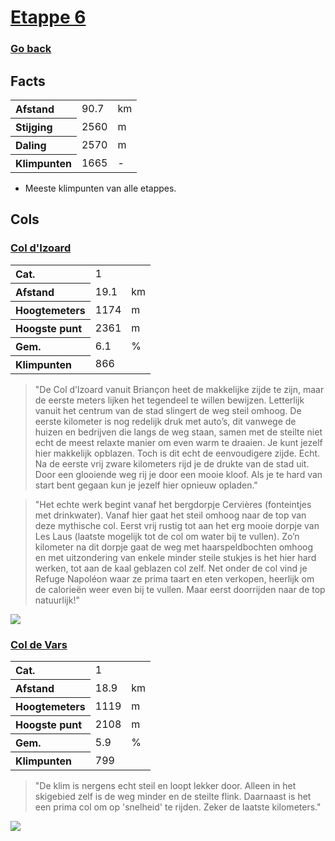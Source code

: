 # [Etappe 6](https://www.komoot.com/nl-nl/tour/1116640753)
### [Go back](../README.md)

## Facts

<table>
  <tr align="left">
    <th>Afstand</th>
    <td>90.7</td>
    <td>km</td>
  </tr>
  <tr align="left">
    <th>Stijging</th>
    <td>2560</td>
    <td>m</td>
  </tr>
  <tr align="left">
    <th>Daling</th>
    <td>2570</td>
    <td>m</td>
  </tr>
  <tr align="left">
    <th>Klimpunten</th>
    <td>1665</td>
    <td>-</td>
  </tr>
</table>

- Meeste klimpunten van alle etappes.

## Cols

### [Col d'Izoard](https://climbfinder.com/nl/beklimmingen/col-d-izoard-briancon)
<table>
	<tr align="left">
		<th>Cat.</th>
		<td>1</td>
		<td></td>
	</tr>
	<tr align="left">
		<th>Afstand</th>
		<td>19.1</td>
		<td>km</td>
	</tr>
		<tr align="left">
		<th>Hoogtemeters</th>
		<td>1174</td>
		<td>m</td>
	</tr>
	</tr>
		<tr align="left">
		<th>Hoogste punt</th>
		<td>2361</td>
		<td>m</td>
	</tr>
	</tr>
		<tr align="left">
		<th>Gem.</th>
		<td>6.1</td>
		<td>%</td>
	</tr>
	<tr align="left">
		<th>Klimpunten</th>
		<td>866</td>
		<td></td>
	</tr>
</table>

> "De Col d’Izoard vanuit Briançon heet de makkelijke zijde te zijn, maar de eerste meters lijken het tegendeel te willen bewijzen. Letterlijk vanuit het centrum van de stad slingert de weg steil omhoog. De eerste kilometer is nog redelijk druk met auto’s, dit vanwege de huizen en bedrijven die langs de weg staan, samen met de steilte niet echt de meest relaxte manier om even warm te draaien. Je kunt jezelf hier makkelijk opblazen. Toch is dit echt de eenvoudigere zijde. Echt. Na de eerste vrij zware kilometers rijd je de drukte van de stad uit. Door een glooiende weg rij je door een mooie kloof. Als je te hard van start bent gegaan kun je jezelf hier opnieuw opladen."

> "Het echte werk begint vanaf het bergdorpje Cervières (fonteintjes met drinkwater). Vanaf hier gaat het steil omhoog naar de top van deze mythische col. Eerst vrij rustig tot aan het erg mooie dorpje van Les Laus (laatste mogelijk tot de col om water bij te vullen). Zo’n kilometer na dit dorpje gaat de weg met haarspeldbochten omhoog en met uitzondering van enkele minder steile stukjes is het hier hard werken, tot aan de kaal geblazen col zelf. Net onder de col vind je Refuge Napoléon waar ze prima taart en eten verkopen, heerlijk om de calorieën weer even bij te vullen. Maar eerst doorrijden naar de top natuurlijk!"

![](https://climbfinder.com/CDN/col-d-izoard-briancon.png)

### [Col de Vars](https://climbfinder.com/nl/beklimmingen/col-de-vars-guillestre)
<table>
	<tr align="left">
		<th>Cat.</th>
		<td>1</td>
		<td></td>
	</tr>
	<tr align="left">
		<th>Afstand</th>
		<td>18.9</td>
		<td>km</td>
	</tr>
		<tr align="left">
		<th>Hoogtemeters</th>
		<td>1119</td>
		<td>m</td>
	</tr>
	</tr>
		<tr align="left">
		<th>Hoogste punt</th>
		<td>2108</td>
		<td>m</td>
	</tr>
	</tr>
		<tr align="left">
		<th>Gem.</th>
		<td>5.9</td>
		<td>%</td>
	</tr>
	<tr align="left">
		<th>Klimpunten</th>
		<td>799</td>
		<td></td>
	</tr>
</table>

> "De klim is nergens echt steil en loopt lekker door. Alleen in het skigebied zelf is de weg minder en de steilte flink. Daarnaast is het een prima col om op 'snelheid' te rijden. Zeker de laatste kilometers."

![](https://climbfinder.com/CDN/col-de-vars-guillestre.png)



